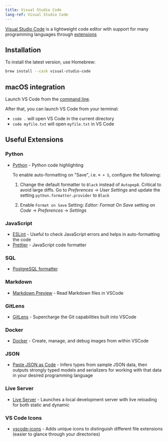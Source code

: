 ```yaml
---
title: Visual Studio Code
lang-ref: Visual Studio Code
---
```


[Visual Studio Code](https://code.visualstudio.com/) is a lightweight code editor with support for many programming languages through [extensions](https://code.visualstudio.com/docs/editor/extension-gallery)

## Installation

To install the latest version, use Homebrew:

```sh
brew install --cask visual-studio-code
```

## macOS integration

Launch VS Code from the [command line](https://code.visualstudio.com/docs/setup/mac#_launching-from-the-command-line).

After that, you can launch VS Code from your terminal:

- `code .` will open VS Code in the current directory
- `code myfile.txt` will open `myfile.txt` in VS Code

## Useful Extensions

### Python

- [Python](https://marketplace.visualstudio.com/items?itemName=ms-python.python) - Python code highlighting

  To enable auto-formatting on "Save", i.e. `⌘ + S`, configure the following:

  1. Change the default formatter to `Black` instead of `Autopep8`. Critical to avoid large diffs. Go to _Preferences_ -> _User Settings_ and update the setting `python.formatter.provider` to `Black`

  2. Enable `Format on Save` Setting: _Editor: Format On Save_ setting on _Code_ -> _Preferences_ -> _Settings_

### JavaScript

- [ESLint](https://marketplace.visualstudio.com/items?itemName=dbaeumer.vscode-eslint) - Useful to check JavaScript errors and helps in auto-formatting the code
- [Prettier](https://marketplace.visualstudio.com/items?itemName=esbenp.prettier-vscode) - JavaScript code formatter

### SQL

- [PostgreSQL formatter](https://marketplace.visualstudio.com/items?itemName=bradymholt.pgformatter)

### Markdown

- [Markdown Preview](https://marketplace.visualstudio.com/items?itemName=shd101wyy.markdown-preview-enhanced) - Read Markdown files in VSCode

### GitLens

- [GitLens](https://marketplace.visualstudio.com/items?itemName=eamodio.gitlens) - Supercharge the Git capabilities built into VSCode

### Docker

- [Docker](https://marketplace.visualstudio.com/items?itemName=ms-azuretools.vscode-docker) - Create, manage, and debug images from within VSCode

### JSON

- [Paste JSON as Code](https://marketplace.visualstudio.com/items?itemName=quicktype.quicktype) - Infers types from sample JSON data, then outputs strongly typed models and serializers for working with that data in your desired programming language

### Live Server

- [Live Server](https://marketplace.visualstudio.com/items?itemName=ritwickdey.LiveServer) - Launches a local development server with live reloading for both static and dynamic

### VS Code Icons

- [vscode-icons](https://marketplace.visualstudio.com/items?itemName=vscode-icons-team.vscode-icons) - Adds unique icons to distinguish different file extensions (easier to glance through your directories)
